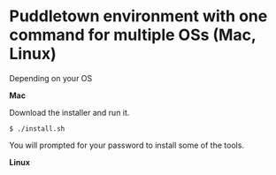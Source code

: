 # Puddletown environment with one command for multiple OSs (Mac, Linux)

Depending on your OS

**Mac**

Download the installer and run it.
```
$ ./install.sh
```

You will prompted for your password to install some of the tools.

**Linux**
```

```
